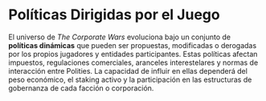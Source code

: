 # Políticas Dirigidas por el Juego

El universo de _The Corporate Wars_ evoluciona bajo un conjunto de **políticas dinámicas** que pueden ser propuestas, modificadas o derogadas por los propios jugadores y entidades participantes. Estas políticas afectan impuestos, regulaciones comerciales, aranceles interestelares y normas de interacción entre Polities. La capacidad de influir en ellas dependerá del peso económico, el staking activo y la participación en las estructuras de gobernanza de cada facción o corporación.
